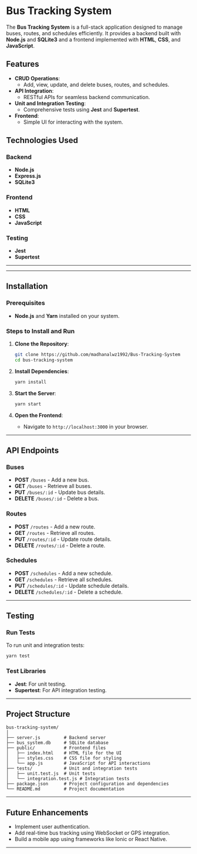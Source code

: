 # Bus Tracking System

The **Bus Tracking System** is a full-stack application designed to manage buses, routes, and schedules efficiently. It provides a backend built with **Node.js** and **SQLite3** and a frontend implemented with **HTML**, **CSS**, and **JavaScript**.

## Features
- **CRUD Operations**:
  - Add, view, update, and delete buses, routes, and schedules.
- **API Integration**:
  - RESTful APIs for seamless backend communication.
- **Unit and Integration Testing**:
  - Comprehensive tests using **Jest** and **Supertest**.
- **Frontend**:
  - Simple UI for interacting with the system.
  
  
## Technologies Used
### Backend
- **Node.js**
- **Express.js**
- **SQLite3**

### Frontend
- **HTML**
- **CSS**
- **JavaScript**

### Testing
- **Jest**
- **Supertest**

---
---

## Installation
### Prerequisites
- **Node.js** and **Yarn** installed on your system.

### Steps to Install and Run
1. **Clone the Repository**:
   ```bash
   git clone https://github.com/madhanalwz1992/Bus-Tracking-System
   cd bus-tracking-system
   ```

2. **Install Dependencies**:
   ```bash
   yarn install
   ```

3. **Start the Server**:
   ```bash
   yarn start
   ```

4. **Open the Frontend**:
   - Navigate to `http://localhost:3000` in your browser.

---

## API Endpoints
### Buses
- **POST** `/buses` - Add a new bus.
- **GET** `/buses` - Retrieve all buses.
- **PUT** `/buses/:id` - Update bus details.
- **DELETE** `/buses/:id` - Delete a bus.

### Routes
- **POST** `/routes` - Add a new route.
- **GET** `/routes` - Retrieve all routes.
- **PUT** `/routes/:id` - Update route details.
- **DELETE** `/routes/:id` - Delete a route.

### Schedules
- **POST** `/schedules` - Add a new schedule.
- **GET** `/schedules` - Retrieve all schedules.
- **PUT** `/schedules/:id` - Update schedule details.
- **DELETE** `/schedules/:id` - Delete a schedule.

---

## Testing
### Run Tests
To run unit and integration tests:
```bash
yarn test
```

### Test Libraries
- **Jest**: For unit testing.
- **Supertest**: For API integration testing.

---

## Project Structure
```
bus-tracking-system/
│
├── server.js         # Backend server
├── bus_system.db     # SQLite database
├── public/           # Frontend files
│   ├── index.html    # HTML file for the UI
│   ├── styles.css    # CSS file for styling
│   └── app.js        # JavaScript for API interactions
├── tests/            # Unit and integration tests
│   ├── unit.test.js  # Unit tests
│   └── integration.test.js # Integration tests
├── package.json      # Project configuration and dependencies
└── README.md         # Project documentation
```

---

## Future Enhancements
- Implement user authentication.
- Add real-time bus tracking using WebSocket or GPS integration.
- Build a mobile app using frameworks like Ionic or React Native.

---